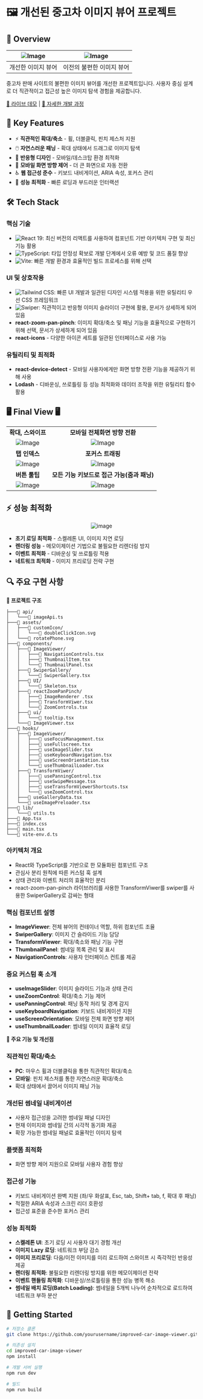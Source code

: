 
# 🖼 개선된 중고차 이미지 뷰어 프로젝트

## 📌 Overview
|![Image](https://github.com/user-attachments/assets/ccba103d-7f4a-4b08-b6f6-4a6c0429987b)|![Image](https://github.com/user-attachments/assets/e8f5b186-392b-4001-af2c-491318d754f2)|
|:---: |:---: |
| 개선한 이미지 뷰어| 이전의 불편한 이미지 뷰어 |

중고차 판매 사이트의 불편한 이미지 뷰어를 개선한 프로젝트입니다. 사용자 중심 설계로 더 직관적이고 접근성 높은 이미지 탐색 경험을 제공합니다.

[🔗 라이브 데모](https://image-viewer-one.vercel.app/) | [📝 자세한 개발 과정](https://lim-2.tistory.com/121)

## 🎯 Key Features

- ⚡️ **직관적인 확대/축소** - 휠, 더블클릭, 핀치 제스처 지원
- 🖱️ **자연스러운 패닝** - 확대 상태에서 드래그로 이미지 탐색
- 📱 **반응형 디자인** - 모바일/데스크탑 환경 최적화
- 🔄 **모바일 화면 방향 제어** - 더 큰 화면으로 자동 전환
- ♿️ **웹 접근성 준수** - 키보드 내비게이션, ARIA 속성, 포커스 관리
- 🚀 **성능 최적화** - 빠른 로딩과 부드러운 인터랙션

## 🛠 Tech Stack

### 핵심 기술
- ![React 19](https://img.shields.io/badge/React_19-61DAFB?style=flat-square&logo=react&logoColor=black): 최신 버전의 리액트를 사용하여 컴포넌트 기반 아키텍처 구현 및 최신 기능 활용
- ![TypeScript](https://img.shields.io/badge/TypeScript-3178C6?style=flat-square&logo=typescript&logoColor=white): 타입 안정성 확보로 개발 단계에서 오류 예방 및 코드 품질 향상
- ![Vite](https://img.shields.io/badge/Vite-646CFF?style=flat-square&logo=vite&logoColor=white): 빠른 개발 환경과 효율적인 빌드 프로세스를 위해 선택
### UI 및 상호작용
- ![Tailwind CSS](https://img.shields.io/badge/Tailwind_CSS_4-06B6D4?style=flat-square&logo=tailwindcss&logoColor=white): 빠른 UI 개발과 일관된 디자인 시스템 적용을 위한 유틸리티 우선 CSS 프레임워크
- ![Swiper](https://img.shields.io/badge/Swiper-6332F6?style=flat-square&logo=swiper&logoColor=white): 직관적이고 반응형 이미지 슬라이더 구현에 활용, 문서가 상세하게 되어 있음
- **react-zoom-pan-pinch**: 이미지 확대/축소 및 패닝 기능을 효율적으로 구현하기 위해 선택, 문서가 상세하게 되어 있음
- **react-icons** - 다양한 아이콘 세트를 일관된 인터페이스로 사용 가능
### 유틸리티 및 최적화

-   **react-device-detect** - 모바일 사용자에게만 화면 방향 전환 기능을 제공하기 위해 사용
-   **Lodash** - 디바운싱, 쓰로틀링 등 성능 최적화와 데이터 조작을 위한 유틸리티 함수 활용

## 🖥️ Final View 🖥️
<div align="center">
 
|                                 |                                   |
| :-----------------------------: | :-------------------------------: |
|           **확대, 스와이프**           |           **모바일 전체화면 방향 전환**           |
| ![Image](https://github.com/user-attachments/assets/89e984ef-8422-43fc-822c-4aeb2b8a3fc8) | ![Image](https://github.com/user-attachments/assets/f276a46e-8343-4687-a1c5-147fddbfc473) |
|          **탭 인덱스**          |           **포커스 트래핑**           |
| ![Image](https://github.com/user-attachments/assets/8d84e696-8b77-4a23-8d0d-0b2335db6740) | ![Image](https://github.com/user-attachments/assets/d4769d87-da86-42f3-b797-73e44a0dd259)|
|          **버튼 툴팁**          |           **모든 기능 키보드로 접근 가능(줌과 패닝)**           |
|![Image](https://github.com/user-attachments/assets/ea210ae4-d8b5-4a82-aeeb-9ce1419de5c1) | ![Image](https://github.com/user-attachments/assets/1b37f318-658c-45ee-9ab2-944f2250e9fa)|


</div>

## ⚡ 성능 최적화
<div align="center">

![image](https://github.com/user-attachments/assets/6177b0de-5b0f-4426-948d-a1ad5fb198ae)

</div>

- **초기 로딩 최적화** - 스켈레톤 UI, 이미지 지연 로딩
- **렌더링 성능** - 메모이제이션 기법으로 불필요한 리렌더링 방지
- **이벤트 최적화** - 디바운싱 및 쓰로틀링 적용
- **네트워크 최적화** - 이미지 프리로딩 전략 구현

## 🔍 주요 구현 사항


<b>📁 프로젝트 구조</b>

```
├───📁 api/
│   └───📄 imageApi.ts
├───📁 assets/
│   ├───📁 customIcon/
│   │   └───📄 doubleClickIcon.svg
│   └───📄 rotatePhone.svg
├───📁 components/
│   ├───📁 ImageViewer/
│   │   ├───📄 NavigationControls.tsx
│   │   ├───📄 ThumbnailItem.tsx
│   │   └───📄 ThumbnailPanel.tsx
│   ├───📁 SwiperGallery/
│   │   └───📄 SwiperGallery.tsx
│   ├───📁 UI/
│   │   └───📄 Skeleton.tsx
│   ├───📁 reactZoomPanPinch/
│   │   ├───📄 ImageRenderer .tsx
│   │   ├───📄 TransformViwer.tsx
│   │   └───📄 ZoomControls.tsx
│   ├───📁 ui/
│   │   └───📄 tooltip.tsx
│   └───📄 ImageViewer.tsx
├───📁 hooks/
│   ├───📁 ImageViewer/
│   │   ├───📄 useFocusManagement.tsx
│   │   ├───📄 useFullscreen.tsx
│   │   ├───📄 useImageSlider.tsx
│   │   ├───📄 useKeyboardNavigation.tsx
│   │   ├───📄 useScreenOrientation.tsx
│   │   └───📄 useThumbnailLoader.tsx
│   ├───📁 TransformViwer/
│   │   ├───📄 usePanningControl.tsx
│   │   ├───📄 useSwipeMessage.tsx
│   │   ├───📄 useTransformViewerShortcuts.tsx
│   │   └───📄 useZoomControl.tsx
│   ├───📄 useGalleryData.tsx
│   └───📄 useImagePreloader.tsx
├───📁 lib/
│   └───📄 utils.ts
├───📄 App.tsx
├───📄 index.css
├───📄 main.tsx
└───📄 vite-env.d.ts
```
### 아키텍처 개요

-   React와 TypeScript를 기반으로 한 모듈화된 컴포넌트 구조
-   관심사 분리 원칙에 따른 커스텀 훅 설계
-   상태 관리와 이벤트 처리의 효율적인 분리
-   react-zoom-pan-pinch 라이브러리를 사용한 TransformViwer를 swiper를 사용한 SwiperGallery로 감싸는 형태

### 핵심 컴포넌트 설명

-   **ImageViewer**: 전체 뷰어의 컨테이너 역할, 하위 컴포넌트 조율
-   **SwiperGallery**: 이미지 간 슬라이드 기능 담당
-   **TransformViewer**: 확대/축소와 패닝 기능 구현
-   **ThumbnailPanel**: 썸네일 목록 관리 및 표시
-   **NavigationControls**: 사용자 인터페이스 컨트롤 제공

### 중요 커스텀 훅 소개

-   **useImageSlider**: 이미지 슬라이드 기능과 상태 관리
-   **useZoomControl**: 확대/축소 기능 제어
-   **usePanningControl**: 패닝 동작 처리 및 경계 감지
-   **useKeyboardNavigation**: 키보드 내비게이션 지원
-   **useScreenOrientation**: 모바일 전체 화면 방향 제어
-   **useThumbnailLoader**: 썸네일 이미지 효율적 로딩
</details>


<b>🔧 주요 기능 및 개선점</b>

### 직관적인 확대/축소

-   **PC**: 마우스 휠과 더블클릭을 통한 직관적인 확대/축소
-   **모바일**: 핀치 제스처를 통한 자연스러운 확대/축소
-   확대 상태에서 끌어서 이미지 패닝 가능

### 개선된 썸네일 내비게이션

-   사용자 접근성을 고려한 썸네일 패널 디자인
-   현재 이미지와 썸네일 간의 시각적 동기화 제공
-   확장 가능한 썸네일 패널로 효율적인 이미지 탐색

### 플랫폼 최적화

-   화면 방향 제어 지원으로 모바일 사용자 경험 향상

### 접근성 기능

-   키보드 내비게이션 완벽 지원 (좌/우 화살표, Esc, tab, Shift+ tab, f, 확대 후 패닝)
-   적절한 ARIA 속성과 스크린 리더 호환성
-   접근성 표준을 준수한 포커스 관리

### 성능 최적화

-   **스켈레톤 UI**: 초기 로딩 시 사용자 대기 경험 개선
-   **이미지 Lazy 로딩**: 네트워크 부담 감소
-   **이미지 프리로딩**: 다음/이전 이미지를 미리 로드하여 스와이프 시 즉각적인 반응성 제공
-   **렌더링 최적화**: 불필요한 리렌더링 방지를 위한 메모이제이션 전략
-   **이벤트 핸들링 최적화**: 디바운싱/쓰로틀링을 통한 성능 병목 해소
-   **썸네일 배치 로딩(Batch Loading)**: 썸네일을 5개씩 나누어 순차적으로 로드하여 네트워크 부하 분산


## 🚀 Getting Started

```bash
# 저장소 클론
git clone https://github.com/yourusername/improved-car-image-viewer.git

# 의존성 설치
cd improved-car-image-viewer
npm install

# 개발 서버 실행
npm run dev

# 빌드
npm run build
```
